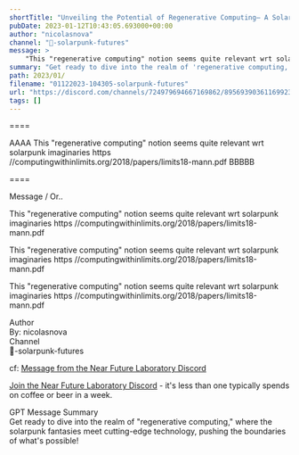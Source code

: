 ```yaml
---
shortTitle: "Unveiling the Potential of Regenerative Computing— A Solarpunk Dream Turned Reality"
pubDate: 2023-01-12T10:43:05.693000+00:00
author: "nicolasnova"
channel: "🔋-solarpunk-futures"
message: >
    "This "regenerative computing" notion seems quite relevant wrt solarpunk imaginaries  https //computingwithinlimits.org/2018/papers/limits18-mann.pdf"
summary: "Get ready to dive into the realm of 'regenerative computing,' where the solarpunk fantasies meet cutting-edge technology, pushing the boundaries of what's possible!"
path: 2023/01/
filename: "01122023-104305-solarpunk-futures"
url: "https://discord.com/channels/724979694667169862/895693903611699231/1063045449931567235"
tags: []
---
```

====

AAAA This "regenerative computing" notion seems quite relevant wrt solarpunk imaginaries  https //computingwithinlimits.org/2018/papers/limits18-mann.pdf BBBBB

====
<div class="metadata-title-header pt-3 pb-3 pl-2">Message / Or..</div>    
<div class="human-content-container">  

This "regenerative computing" notion seems quite relevant wrt solarpunk imaginaries  https //computingwithinlimits.org/2018/papers/limits18-mann.pdf



This "regenerative computing" notion seems quite relevant wrt solarpunk imaginaries  https //computingwithinlimits.org/2018/papers/limits18-mann.pdf

</div>

<div class="bg-blue-300 p-4 rounded-md mb-4">

This "regenerative computing" notion seems quite relevant wrt solarpunk imaginaries  https //computingwithinlimits.org/2018/papers/limits18-mann.pdf

</div>

<div class="metadata-title-header pt-3 pb-3 pl-2">Author</div>    
<div class="bg-gray-200 p-4 rounded-md mb-4">   
By: nicolasnova
</div>

<div class="metadata-title-header pt-3 pb-3 pl-2">Channel</div>    
<div class="bg-gray-200 p-4 rounded-md mb-4">   
🔋-solarpunk-futures</span>
</div>

cf: <a href="">Message from the Near Future Laboratory Discord</a>

<a href="">Join the Near Future Laboratory Discord</a> - it's less than one typically spends on coffee or beer in a week. 

<div class="metadata-title-header pt-3 pb-3 pl-2">GPT Message Summary</div>    
<div class="robot-content-container">
Get ready to dive into the realm of "regenerative computing," where the solarpunk fantasies meet cutting-edge technology, pushing the boundaries of what's possible!
</div>
</div>

